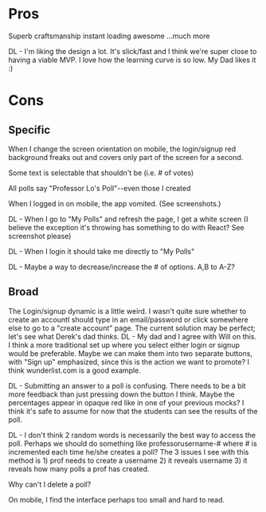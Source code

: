 
Pros
======

Superb craftsmanship
instant loading awesome
...much more

DL - I'm liking the design a lot. It's slick/fast and I think we're super close
to having a viable MVP. I love how the learning curve is so low. My Dad likes it :)

Cons
======

Specific
------

When I change the screen orientation on mobile, the login/signup red background freaks out and covers only part of the screen for a second.

Some text is selectable that shouldn't be (i.e. # of votes)

All polls say "Professor Lo's Poll"--even those I created

When I logged in on mobile, the app vomited. (See screenshots.)

DL - When I go to "My Polls" and refresh the page, I get a white screen (I believe the exception
  it's throwing has something to do with React? See screenshot please)

DL - When I login it should take me directly to "My Polls"

DL - Maybe a way to decrease/increase the # of options. A,B to A-Z?

Broad
------

The Login/signup dynamic is a little weird. I wasn't quite sure whether to create an accountI should type in an email/password or click somewhere else to go to a "create account" page. The current solution may be perfect; let's see what Derek's dad thinks.
    DL - My dad and I agree with Will on this. I think a more traditional set up where you select
    either login or signup would be preferable. Maybe we can make them into two separate buttons,
    with "Sign up" emphasized, since this is the action we want to promote? I think wunderlist.com
    is a good example.


DL - Submitting an answer to a poll is confusing. There needs to be a bit more feedback
than just pressing down the button I think. Maybe the percentages appear in opaque red
like in one of your previous mocks? I think it's safe to assume for now that the students
can see the results of the poll.

DL - I don't think 2 random words is necessarily the best way to access the poll. Perhaps we should do something like professorusername-# where # is incremented each time he/she creates a poll? The 3 issues I see with this method is 1) prof needs to create a username 2) it reveals username 3) it reveals how many polls a prof has created.

Why can't I delete a poll?

On mobile, I find the interface perhaps too small and hard to read.
